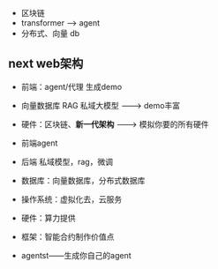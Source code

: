 - 区块链
- transformer  --> agent
- 分布式、向量 db


## next web架构

- 前端：agent/代理  生成demo
- 向量数据库  RAG  私域大模型 --->  demo丰富
- 硬件：区块链、**新一代架构**  --->  模拟你要的所有硬件


- 前端agent
- 后端 私域模型，rag，微调
- 数据库：向量数据库，分布式数据库
- 操作系统：虚拟化去，云服务
- 硬件：算力提供

- 框架：智能合约制作价值点



- agentst——生成你自己的agent